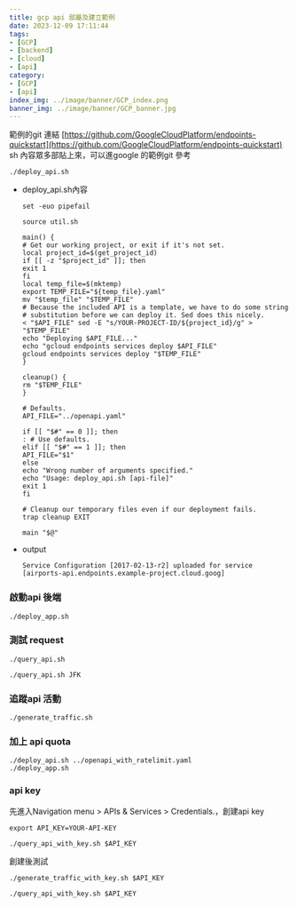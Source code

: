 ```yaml
---
title: gcp api 部屬及建立範例
date: 2023-12-09 17:11:44
tags:
- [GCP]
- [backend]
- [cloud]
- [api]
category:
- [GCP]
- [api]
index_img: ../image/banner/GCP_index.png
banner_img: ../image/banner/GCP_banner.jpg
---
```

範例的git 連結
[https://github.com/GoogleCloudPlatform/endpoints-quickstart](https://github.com/GoogleCloudPlatform/endpoints-quickstart)
sh 內容眾多部貼上來，可以進google 的範例git 參考
```shell
./deploy_api.sh
```
- deploy_api.sh內容
    ```shell
    set -euo pipefail
    
    source util.sh
    
    main() {
    # Get our working project, or exit if it's not set.
    local project_id=$(get_project_id)
    if [[ -z "$project_id" ]]; then
    exit 1
    fi
    local temp_file=$(mktemp)
    export TEMP_FILE="${temp_file}.yaml"
    mv "$temp_file" "$TEMP_FILE"
    # Because the included API is a template, we have to do some string
    # substitution before we can deploy it. Sed does this nicely.
    < "$API_FILE" sed -E "s/YOUR-PROJECT-ID/${project_id}/g" > "$TEMP_FILE"
    echo "Deploying $API_FILE..."
    echo "gcloud endpoints services deploy $API_FILE"
    gcloud endpoints services deploy "$TEMP_FILE"
    }
    
    cleanup() {
    rm "$TEMP_FILE"
    }
    
    # Defaults.
    API_FILE="../openapi.yaml"
    
    if [[ "$#" == 0 ]]; then
    : # Use defaults.
    elif [[ "$#" == 1 ]]; then
    API_FILE="$1"
    else
    echo "Wrong number of arguments specified."
    echo "Usage: deploy_api.sh [api-file]"
    exit 1
    fi
    
    # Cleanup our temporary files even if our deployment fails.
    trap cleanup EXIT
    
    main "$@"
    ```
- output
    ```text
  Service Configuration [2017-02-13-r2] uploaded for service [airports-api.endpoints.example-project.cloud.goog]
  ```
### 啟動api 後端
```shell
./deploy_app.sh
```
### 測試 request
```shell
./query_api.sh
```
```shell
./query_api.sh JFK
```
### 追蹤api 活動
```shell
./generate_traffic.sh
```
### 加上 api quota
```shell
./deploy_api.sh ../openapi_with_ratelimit.yaml
./deploy_app.sh
```
### api key
先進入Navigation menu > APIs & Services > Credentials.，創建api key
```shell
export API_KEY=YOUR-API-KEY
```
```shell
./query_api_with_key.sh $API_KEY
```
創建後測試
```shell
./generate_traffic_with_key.sh $API_KEY
```
```shell
./query_api_with_key.sh $API_KEY
```